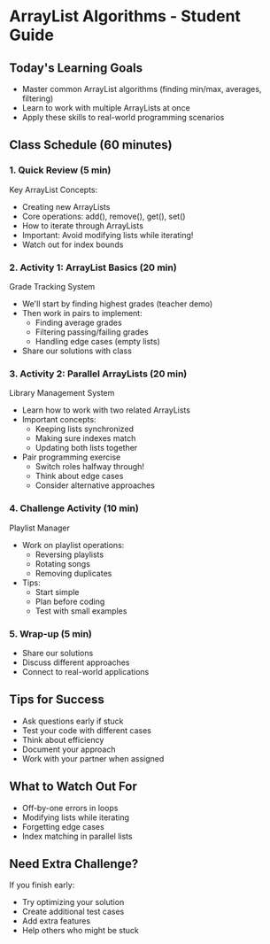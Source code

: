 # ArrayList Algorithms - Student Guide

## Today's Learning Goals
- Master common ArrayList algorithms (finding min/max, averages, filtering)
- Learn to work with multiple ArrayLists at once
- Apply these skills to real-world programming scenarios

## Class Schedule (60 minutes)

### 1. Quick Review (5 min)
Key ArrayList Concepts:
- Creating new ArrayLists
- Core operations: add(), remove(), get(), set()
- How to iterate through ArrayLists
- Important: Avoid modifying lists while iterating!
- Watch out for index bounds

### 2. Activity 1: ArrayList Basics (20 min)
Grade Tracking System
- We'll start by finding highest grades (teacher demo)
- Then work in pairs to implement:
  - Finding average grades
  - Filtering passing/failing grades
  - Handling edge cases (empty lists)
- Share our solutions with class

### 3. Activity 2: Parallel ArrayLists (20 min)
Library Management System
- Learn how to work with two related ArrayLists
- Important concepts:
  - Keeping lists synchronized
  - Making sure indexes match
  - Updating both lists together
- Pair programming exercise
  - Switch roles halfway through!
  - Think about edge cases
  - Consider alternative approaches

### 4. Challenge Activity (10 min)
Playlist Manager
- Work on playlist operations:
  - Reversing playlists
  - Rotating songs
  - Removing duplicates
- Tips:
  - Start simple
  - Plan before coding
  - Test with small examples

### 5. Wrap-up (5 min)
- Share our solutions
- Discuss different approaches
- Connect to real-world applications

## Tips for Success
- Ask questions early if stuck
- Test your code with different cases
- Think about efficiency
- Document your approach
- Work with your partner when assigned

## What to Watch Out For
- Off-by-one errors in loops
- Modifying lists while iterating
- Forgetting edge cases
- Index matching in parallel lists

## Need Extra Challenge?
If you finish early:
- Try optimizing your solution
- Create additional test cases
- Add extra features
- Help others who might be stuck